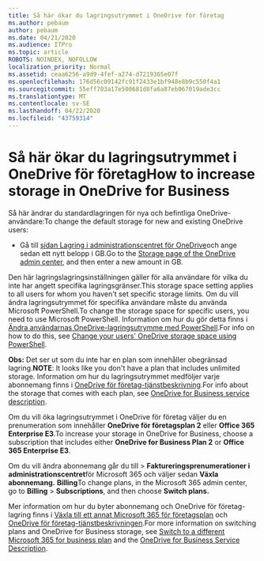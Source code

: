 ```yaml
---
title: Så här ökar du lagringsutrymmet i OneDrive för företag
ms.author: pebaum
author: pebaum
ms.date: 04/21/2020
ms.audience: ITPro
ms.topic: article
ROBOTS: NOINDEX, NOFOLLOW
localization_priority: Normal
ms.assetid: ceaa6256-a9d9-4fef-a274-d7219365e07f
ms.openlocfilehash: 176d56c09142fc91f2433e1bf948e8b9c550f4a1
ms.sourcegitcommit: 55eff703a17e500681d8fa6a87eb067019ade3cc
ms.translationtype: MT
ms.contentlocale: sv-SE
ms.lasthandoff: 04/22/2020
ms.locfileid: "43759314"
---
```

# <a name="how-to-increase-storage-in-onedrive-for-business"></a><span data-ttu-id="c59f1-102">Så här ökar du lagringsutrymmet i OneDrive för företag</span><span class="sxs-lookup"><span data-stu-id="c59f1-102">How to increase storage in OneDrive for Business</span></span>

<span data-ttu-id="c59f1-103">Så här ändrar du standardlagringen för nya och befintliga OneDrive-användare:</span><span class="sxs-lookup"><span data-stu-id="c59f1-103">To change the default storage for new and existing OneDrive users:</span></span>
  
- <span data-ttu-id="c59f1-104">Gå till [sidan Lagring i administrationscentret för OneDrive](https://admin.onedrive.com/?v=StorageSettings)och ange sedan ett nytt belopp i GB.</span><span class="sxs-lookup"><span data-stu-id="c59f1-104">Go to the [Storage page of the OneDrive admin center](https://admin.onedrive.com/?v=StorageSettings), and then enter a new amount in GB.</span></span>
    
<span data-ttu-id="c59f1-105">Den här lagringslagringsinställningen gäller för alla användare för vilka du inte har angett specifika lagringsgränser.</span><span class="sxs-lookup"><span data-stu-id="c59f1-105">This storage space setting applies to all users for whom you haven't set specific storage limits.</span></span> <span data-ttu-id="c59f1-106">Om du vill ändra lagringsutrymmet för specifika användare måste du använda Microsoft PowerShell.</span><span class="sxs-lookup"><span data-stu-id="c59f1-106">To change the storage space for specific users, you need to use Microsoft PowerShell.</span></span> <span data-ttu-id="c59f1-107">Information om hur du gör detta finns i [Ändra användarnas OneDrive-lagringsutrymme med PowerShell](https://go.microsoft.com/fwlink/?linkid=866402).</span><span class="sxs-lookup"><span data-stu-id="c59f1-107">For info on how to do this, see [Change your users' OneDrive storage space using PowerShell](https://go.microsoft.com/fwlink/?linkid=866402).</span></span> 
  
 <span data-ttu-id="c59f1-108">**Obs:** Det ser ut som du inte har en plan som innehåller obegränsad lagring.</span><span class="sxs-lookup"><span data-stu-id="c59f1-108">**NOTE**: It looks like you don't have a plan that includes unlimited storage.</span></span> <span data-ttu-id="c59f1-109">Information om hur du lagringsutrymmet medföljer varje abonnemang finns i [OneDrive för företag-tjänstbeskrivning](https://go.microsoft.com/fwlink/p/?LinkID=826071).</span><span class="sxs-lookup"><span data-stu-id="c59f1-109">For info about the storage that comes with each plan, see [OneDrive for Business service description](https://go.microsoft.com/fwlink/p/?LinkID=826071).</span></span>
  
<span data-ttu-id="c59f1-110">Om du vill öka lagringsutrymmet i OneDrive för företag väljer du en prenumeration som innehåller **OneDrive för företagsplan 2** eller **Office 365 Enterprise E3**.</span><span class="sxs-lookup"><span data-stu-id="c59f1-110">To increase your storage in OneDrive for Business, choose a subscription that includes either **OneDrive for Business Plan 2** or **Office 365 Enterprise E3**.</span></span> 
  
<span data-ttu-id="c59f1-111">Om du vill ändra abonnemang går du till \> **Faktureringsprenumerationer i administrationscentret**för Microsoft 365 och väljer sedan **Växla abonnemang.** **Billing**</span><span class="sxs-lookup"><span data-stu-id="c59f1-111">To change plans, in the Microsoft 365 admin center, go to **Billing** \> **Subscriptions**, and then choose **Switch plans.**</span></span>
  
<span data-ttu-id="c59f1-112">Mer information om hur du byter abonnemang och OneDrive för företag-lagring finns i [Växla till ett annat Microsoft 365 för företagsplan](https://go.microsoft.com/fwlink/?LinkId=2031117) och [OneDrive för företag-tjänstbeskrivningen](https://go.microsoft.com/fwlink/?LinkId-2031122).</span><span class="sxs-lookup"><span data-stu-id="c59f1-112">For more information on switching plans and OneDrive for Business storage, see [Switch to a different Microsoft 365 for business plan](https://go.microsoft.com/fwlink/?LinkId=2031117) and the [OneDrive for Business Service Description](https://go.microsoft.com/fwlink/?LinkId-2031122).</span></span>
  

